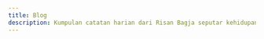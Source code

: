 ```yaml
---
title: Blog
description: Kumpulan catatan harian dari Risan Bagja seputar kehidupan sehari-hari, tempat-tempat yang dikunjungi, racauan dan ragam tulisan ringan lainnya.
---
```

